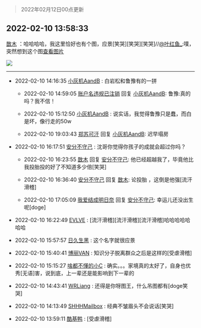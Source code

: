 > 2022年02月12日00点更新
<link rel="stylesheet" href="https://cdn.jsdelivr.net/gh/taotie6/sampleJSON@main/css/photo_show.css">
<meta name="referrer" content="no-referrer" />


 ## 2022-02-10 13:58:33 

 [㪚木](https://www.coolapk.com/feed/33441118?shareKey=ZjVhNjc4NTYzZDNhNjIwNGE5YjQ~) ：哈哈哈哈，我这里恰好也有个图，应景[笑哭][笑哭][笑哭]//<a class="feed-link-uname" href="/u/叶红鱼_">@叶红鱼_</a>:噗，突然想到这个图<a class="feed-forward-pic" href="http://image.coolapk.com/feed/2022/0210/11/728808_18df4a24_5396_4434_298@598x535.jpeg">查看图片</a> 

<div class="album">
<img class="img-item" src="http://image.coolapk.com/feed/2022/0210/13/1081091_6da138e8_2712_6946_779@827x901.jpeg" />
</div>

 ------- 

- 2022-02-10 14:16:35 [小灰机AandB](uid=2217189) : 白岩松和鲁豫有的一拼 

    - 2022-02-10 14:59:05 [账户名违规已注销](uid=1039732) 回复 [小灰机AandB](uid=2217189): 鲁豫:真的吗？我不信！ 

    - 2022-02-10 15:12:50 [小灰机AandB](uid=2217189) : 说实话，我觉得鲁豫只是蠢，而白是坏，像行走的50w 

    - 2022-02-10 19:03:43 [郑苏可汗](uid=678781) 回复 [小灰机AandB](uid=2217189): 迟早塌房 

- 2022-02-10 16:17:51 [安分不守己](uid=708582) : 沈哥你觉得你孩子的成就会超过你吗？ 

    - 2022-02-10 16:23:55 [㪚木](uid=1081091) 回复 [安分不守己](uid=708582): 他已经超越我了，毕竟他比我投胎投的好了不知道多少倍[笑哭] 

    - 2022-02-10 16:36:40 [安分不守己](uid=708582) 回复 [㪚木](uid=1081091): 论投胎 ，这倒是他强[流汗滑稽] 

    - 2022-02-10 17:05:09 [我爱结成明日奈](uid=1772977) 回复 [安分不守己](uid=708582): 幸运儿还没出生呢[doge] 

- 2022-02-10 16:22:49 [EVLVE](uid=624501) : [流汗滑稽][流汗滑稽][流汗滑稽]哈哈哈哈哈哈哈 

- 2022-02-10 15:57:57 [日久生黑](uid=1062678) : 这个名字就很应景 

- 2022-02-10 15:40:41 [博丽VAN](uid=3167897) : 知识分子脱离群众之后是这样的[受虐滑稽] 

- 2022-02-10 15:15:27 [啥都不懂的小C](uid=2418955) : 确实。。。家境真的太好了，自身也优秀[无语]害，说到底，上一辈还是能影响到下一辈的 

- 2022-02-10 14:43:41 [WRLiang](uid=533595) : 还得是你呀图王，什么吊图都有[doge笑哭] 

- 2022-02-10 14:13:49 [SHHHMailbox](uid=3071885) : 经典不皱眉头不会说话[笑哭] 

- 2022-02-10 13:59:11 [酷基鸭](uid=2602889) : [受虐滑稽] 

